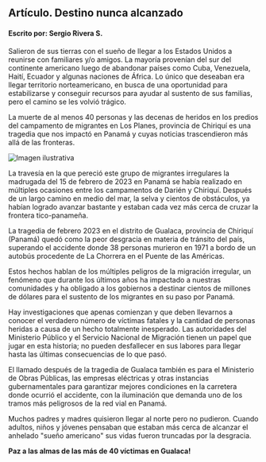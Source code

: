 ## Artículo. Destino nunca alcanzado

#### Escrito por: Sergio Rivera S.

Salieron de sus tierras con el sueño de llegar a los Estados Unidos a reunirse con familiares y/o amigos. La mayoría provenían del sur del continente americano luego de abandonar países como Cuba, Venezuela, Haití, Ecuador y algunas naciones de África. Lo único que deseaban era llegar territorio norteamericano, en busca de una oportunidad para estabilizarse y conseguir recursos para ayudar al sustento de sus familias, pero el camino se les volvió trágico.

La muerte de al menos 40 personas y las decenas de heridos en los predios del campamento de migrantes en Los Planes, provincia de Chiriquí es una tragedia que nos impactó en Panamá y cuyas noticias trascendieron más allá de las fronteras.

![Imagen ilustrativa](https://blogger.googleusercontent.com/img/b/R29vZ2xl/AVvXsEj8dxNz4S0Yjg-IvYCRVSYMtkyba6kV11Vg2QLPIQ8JSgCo-SL4M-LBgSotZuFjctwa-LKL7R7MpIX2dsTsjOzhvScmnFxqKsN4CESG77n-6WZdktPPTDQkHRvy8-OBAWrcdCgus2ukc6aW52KySqzP7j3qXjX3q5KySSYyc-sDhkxfjPXuOLnc0lF4lA/s800/Diseno-sin-titulo-2023-02-15T115956.950.jpg)

La travesía en la que pereció este grupo de migrantes irregulares la madrugada del 15 de febrero de 2023 en Panamá se había realizado en múltiples ocasiones entre los campamentos de Darién y Chiriquí. Después de un largo camino en medio del mar, la selva y cientos de obstáculos, ya habían logrado avanzar bastante y estaban cada vez más cerca de cruzar la frontera tico-panameña.

La tragedia de febrero 2023 en el distrito de Gualaca, provincia de Chiriquí (Panamá) quedó como la peor desgracia en materia de tránsito del país, superando el accidente donde 38 personas murieron en 1971 a bordo de un autobús procedente de La Chorrera en el Puente de las Américas.

Estos hechos hablan de los múltiples peligros de la migración irregular, un fenómeno que durante los últimos años ha impactado a nuestras comunidades y ha obligado a los gobiernos a destinar cientos de millones de dólares para el sustento de los migrantes en su paso por Panamá. 

Hay investigaciones que apenas comienzan y que deben llevarnos a conocer el verdadero número de víctimas fatales y la cantidad de personas heridas a causa de un hecho totalmente inesperado. Las autoridades del Ministerio Público y el Servicio Nacional de Migración tienen un papel que jugar en esta historia; no pueden desfallecer en sus labores para llegar hasta las últimas consecuencias de lo que pasó.

El llamado después de la tragedia de Gualaca también es para el Ministerio de Obras Públicas, las empresas eléctricas y otras instancias gubernamentales para garantizar mejores condiciones en la carretera donde ocurrió el accidente, con la iluminación que demanda uno de los tramos más peligrosos de la red vial en Panamá.

Muchos padres y madres quisieron llegar al norte pero no pudieron. Cuando adultos, niños y jóvenes pensaban que estaban más cerca de alcanzar el anhelado "sueño americano" sus vidas fueron truncadas por la desgracia.

__Paz a las almas de las más de 40 víctimas en Gualaca!__

